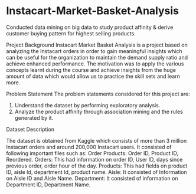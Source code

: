 # Instacart-Market-Basket-Analysis
Conducted data mining on big data to study product affinity &amp; derive customer buying pattern for highest selling products.

Project Background
Instacart Market Basket Analysis is a project based on analyzing the Instacart orders in order to gain meaningful insights which can be useful for the organization to maintain the demand supply ratio and achieve enhanced performance. The motivation was to apply the various concepts learnt during the course and achieve insights from the huge amount of data which would allow us to practice the skill sets and learn more.

Problem Statement
The problem statements considered for this project are:
1. Understand the dataset by performing exploratory analysis.
2. Analyze the product affinity through association mining and the rules generated by it.

Dataset Description

The dataset is obtained from Kaggle which consists of more than 3 million Instacart orders and around 200,000 Instacart users. It consisted of following important files such as:
Order Products: Order ID, Product ID, Reordered.
Orders: This had information on order ID, User ID, days since previous order, order hour of the day.
Products: This had fields on product ID, aisle Id, department Id, product name.
Aisle: It consisted of Information on Aisle ID and Aisle Name.
Department: It consisted of information on Department ID, Department Name.
